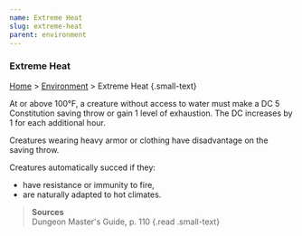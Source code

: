 ```yaml
---
name: Extreme Heat
slug: extreme-heat
parent: environment
---
```

### Extreme Heat
[Home](dm-operations-center) > [Environment](environment) > Extreme Heat {.small-text}

At or above 100°F, a creature without access to water must make a DC 5 Constitution saving throw or gain 1 level of exhaustion. The DC increases by 1 for each additional hour.

Creatures wearing heavy armor or clothing have disadvantage on the saving throw.

Creatures automatically succed if they:
- have resistance or immunity to fire,
- are naturally adapted to hot climates.

> **Sources** <br/>
> Dungeon Master's Guide, p. 110
{.read .small-text}

